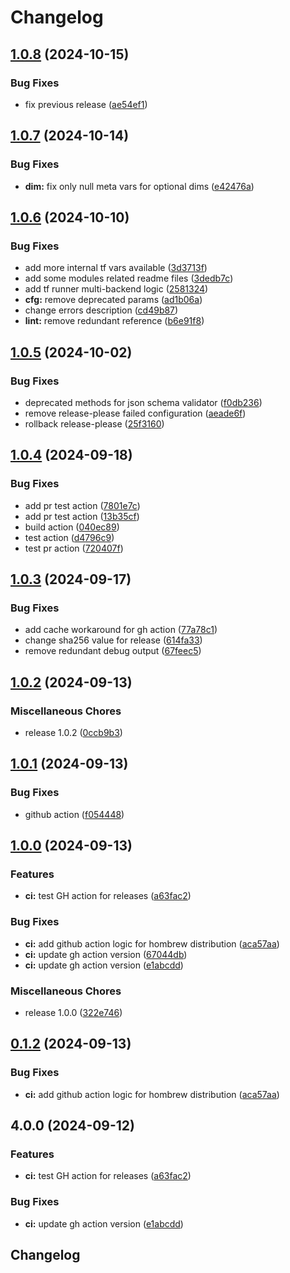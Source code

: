 # Changelog

## [1.0.8](https://github.com/cubtera/cubtera/compare/v1.0.7...v1.0.8) (2024-10-15)


### Bug Fixes

* fix previous release ([ae54ef1](https://github.com/cubtera/cubtera/commit/ae54ef105ecad2144fa5617663b0b8f33b0b1005))

## [1.0.7](https://github.com/cubtera/cubtera/compare/v1.0.6...v1.0.7) (2024-10-14)


### Bug Fixes

* **dim:** fix only null meta vars for optional dims ([e42476a](https://github.com/cubtera/cubtera/commit/e42476aff2c88160182679d753133f995b152974))

## [1.0.6](https://github.com/cubtera/cubtera/compare/v1.0.5...v1.0.6) (2024-10-10)


### Bug Fixes

* add more internal tf vars available ([3d3713f](https://github.com/cubtera/cubtera/commit/3d3713f39ad889e1278902baba257009de69f4e8))
* add some modules related readme files ([3dedb7c](https://github.com/cubtera/cubtera/commit/3dedb7cb613d48baf43da8ef5096cee425a2da8e))
* add tf runner multi-backend logic ([2581324](https://github.com/cubtera/cubtera/commit/2581324eedb516d6f48c23530f61ee2546734087))
* **cfg:** remove deprecated params ([ad1b06a](https://github.com/cubtera/cubtera/commit/ad1b06a5698511374df86d8ff59eeab2e497876b))
* change errors description ([cd49b87](https://github.com/cubtera/cubtera/commit/cd49b87da4eb7cf64c2c26307344efa2ad4e9344))
* **lint:** remove redundant reference ([b6e91f8](https://github.com/cubtera/cubtera/commit/b6e91f8b343bb3ca3256e444bfccaecc55bf5b9f))

## [1.0.5](https://github.com/cubtera/cubtera/compare/v1.0.4...v1.0.5) (2024-10-02)


### Bug Fixes

* deprecated methods for json schema validator ([f0db236](https://github.com/cubtera/cubtera/commit/f0db236a24ec46e9bef0cd25233b85eca026d64a))
* remove release-please failed configuration ([aeade6f](https://github.com/cubtera/cubtera/commit/aeade6f783a525ac30fda78be4c8d81817e84b22))
* rollback release-please ([25f3160](https://github.com/cubtera/cubtera/commit/25f3160c2aa57aa1c2a09892ddd8215754b381cd))

## [1.0.4](https://github.com/cubtera/cubtera/compare/v1.0.3...v1.0.4) (2024-09-18)


### Bug Fixes

* add pr test action ([7801e7c](https://github.com/cubtera/cubtera/commit/7801e7cda522f118f3f0aced913a28d47bc9191e))
* add pr test action ([13b35cf](https://github.com/cubtera/cubtera/commit/13b35cf046ad19ba23ab77b422eb8ffb60fc2152))
* build action ([040ec89](https://github.com/cubtera/cubtera/commit/040ec89a8432ab7a1317341ebe57b2d8aa3020c2))
* test action ([d4796c9](https://github.com/cubtera/cubtera/commit/d4796c9c4e1ecbf1953285e15e89878fea8de8e8))
* test pr action ([720407f](https://github.com/cubtera/cubtera/commit/720407fd6adf82ee0dc5bf7a84a48c6f31e35f06))

## [1.0.3](https://github.com/cubtera/cubtera/compare/v1.0.2...v1.0.3) (2024-09-17)


### Bug Fixes

* add cache workaround for gh action ([77a78c1](https://github.com/cubtera/cubtera/commit/77a78c14ddcfa9e3f31473be999f2148d0cb7714))
* change sha256 value for release ([614fa33](https://github.com/cubtera/cubtera/commit/614fa3372c9a5b2d399d49a366f57ed69094d40d))
* remove redundant debug output ([67feec5](https://github.com/cubtera/cubtera/commit/67feec5c123beca3542287603fccb23c98a3b4dc))

## [1.0.2](https://github.com/cubtera/cubtera/compare/v1.0.1...v1.0.2) (2024-09-13)


### Miscellaneous Chores

* release 1.0.2 ([0ccb9b3](https://github.com/cubtera/cubtera/commit/0ccb9b301faa257cf40d572b201a73c5e0473897))

## [1.0.1](https://github.com/cubtera/cubtera/compare/v1.0.0...v1.0.1) (2024-09-13)


### Bug Fixes

* github action ([f054448](https://github.com/cubtera/cubtera/commit/f05444815150169a0a87830ead74ffb0d7fc7581))

## [1.0.0](https://github.com/cubtera/cubtera/compare/v0.1.2...v1.0.0) (2024-09-13)


### Features

* **ci:** test GH action for releases ([a63fac2](https://github.com/cubtera/cubtera/commit/a63fac2d45462d7e2801f1924e84cf884492dffd))


### Bug Fixes

* **ci:** add github action logic for hombrew distribution ([aca57aa](https://github.com/cubtera/cubtera/commit/aca57aaf499edb841cd032b1290883d1bb185012))
* **ci:** update gh action version ([67044db](https://github.com/cubtera/cubtera/commit/67044dba3c29975a37e846a01a095aae399f432c))
* **ci:** update gh action version ([e1abcdd](https://github.com/cubtera/cubtera/commit/e1abcdd760df634418801a3a4444f4d0da52d9f1))


### Miscellaneous Chores

* release 1.0.0 ([322e746](https://github.com/cubtera/cubtera/commit/322e7469579b0c8e1a8c0ad496cb627b06f9d44b))

## [0.1.2](https://github.com/cubtera/cubtera/compare/v0.1.1...v0.1.2) (2024-09-13)


### Bug Fixes

* **ci:** add github action logic for hombrew distribution ([aca57aa](https://github.com/cubtera/cubtera/commit/aca57aaf499edb841cd032b1290883d1bb185012))

## 4.0.0 (2024-09-12)


### Features

* **ci:** test GH action for releases ([a63fac2](https://github.com/cubtera/cubtera/commit/a63fac2d45462d7e2801f1924e84cf884492dffd))


### Bug Fixes

* **ci:** update gh action version ([e1abcdd](https://github.com/cubtera/cubtera/commit/e1abcdd760df634418801a3a4444f4d0da52d9f1))

## Changelog
